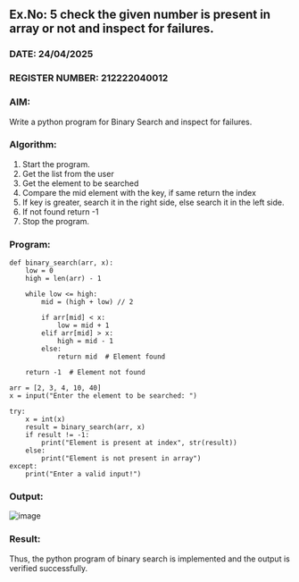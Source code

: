 ## Ex.No: 5 check the given number is present in array or not and inspect for failures.
### DATE: 24/04/2025
### REGISTER NUMBER: 212222040012
### AIM: 
Write a python program for Binary Search and inspect for failures.

### Algorithm:

1.  Start the program.
2.	Get the list from the user
3.	Get the element to be searched
4.	Compare the mid element with the key, if same return the index
5.	If key is greater, search it in the right side, else search it in the left side.
6.	If not found return -1
7.	Stop the program.

### Program:
```
def binary_search(arr, x):
    low = 0
    high = len(arr) - 1

    while low <= high:
        mid = (high + low) // 2

        if arr[mid] < x:
            low = mid + 1
        elif arr[mid] > x:
            high = mid - 1
        else:
            return mid  # Element found

    return -1  # Element not found

arr = [2, 3, 4, 10, 40]
x = input("Enter the element to be searched: ")

try:
    x = int(x)
    result = binary_search(arr, x)
    if result != -1:
        print("Element is present at index", str(result))
    else:
        print("Element is not present in array")
except:
    print("Enter a valid input!")
```




### Output:
![image](https://github.com/user-attachments/assets/17353ae6-a8d0-45dd-a52b-7ba578f82877)


### Result:
Thus, the python program of binary search is implemented and the output is verified successfully.

